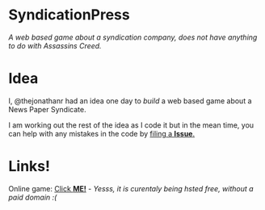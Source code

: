 # SyndicationPress
_A web based game about a syndication company, does not have anything to do with Assassins Creed._

# Idea
I, @thejonathanr had an idea one day to _build_ a web based game about a News Paper Syndicate.

I am working out the rest of the idea as I code it but in the mean time, you can help with any mistakes in the code by [filing a __Issue__.](https://github.com/thejonathanr/SyndicationPress/issues/new)


# Links!
Online game: [Click __ME!__](http://syndicationpress.gear.host/) _- Yesss, it is curentaly being hsted free, without a paid domain :(_
